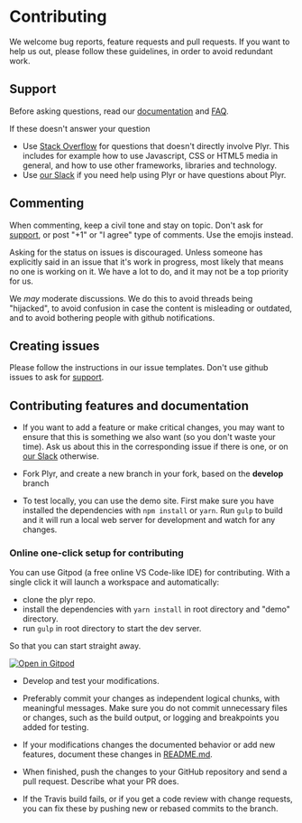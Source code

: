 # Contributing

We welcome bug reports, feature requests and pull requests. If you want to help us out, please follow these guidelines, in order to avoid redundant work.

## Support

Before asking questions, read our [documentation](https://github.com/sampotts/plyr) and [FAQ](https://github.com/sampotts/plyr/wiki/FAQ).

If these doesn't answer your question

- Use [Stack Overflow](https://stackoverflow.com/) for questions that doesn't directly involve Plyr. This includes for example how to use Javascript, CSS or HTML5 media in general, and how to use other frameworks, libraries and technology.
- Use [our Slack](https://bit.ly/plyr-chat) if you need help using Plyr or have questions about Plyr.

## Commenting

When commenting, keep a civil tone and stay on topic. Don't ask for [support](#support), or post "+1" or "I agree" type of comments. Use the emojis instead.

Asking for the status on issues is discouraged. Unless someone has explicitly said in an issue that it's work in progress, most likely that means no one is working on it. We have a lot to do, and it may not be a top priority for us.

We _may_ moderate discussions. We do this to avoid threads being "hijacked", to avoid confusion in case the content is misleading or outdated, and to avoid bothering people with github notifications.

## Creating issues

Please follow the instructions in our issue templates. Don't use github issues to ask for [support](#support).

## Contributing features and documentation

- If you want to add a feature or make critical changes, you may want to ensure that this is something we also want (so you don't waste your time). Ask us about this in the corresponding issue if there is one, or on [our Slack](https://bit.ly/plyr-chat) otherwise.

- Fork Plyr, and create a new branch in your fork, based on the **develop** branch

- To test locally, you can use the demo site. First make sure you have installed the dependencies with `npm install` or `yarn`. Run `gulp` to build and it will run a local web server for development and watch for any changes.

### Online one-click setup for contributing

You can use Gitpod (a free online VS Code-like IDE) for contributing. With a single click it will launch a workspace and automatically:

- clone the plyr repo.
- install the dependencies with `yarn install` in root directory and "demo" directory.
- run `gulp` in root directory to start the dev server.

So that you can start straight away.

[![Open in Gitpod](https://gitpod.io/button/open-in-gitpod.svg)](https://gitpod.io/from-referrer/)

- Develop and test your modifications.

- Preferably commit your changes as independent logical chunks, with meaningful messages. Make sure you do not commit unnecessary files or changes, such as the build output, or logging and breakpoints you added for testing.

- If your modifications changes the documented behavior or add new features, document these changes in [README.md](README.md).

- When finished, push the changes to your GitHub repository and send a pull request. Describe what your PR does.

- If the Travis build fails, or if you get a code review with change requests, you can fix these by pushing new or rebased commits to the branch.
